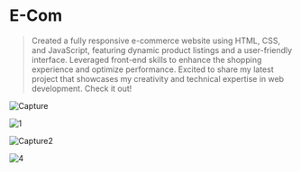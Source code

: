 # E-Com

> Created a fully responsive e-commerce website using HTML, CSS, and JavaScript, featuring dynamic product listings and a user-friendly interface. Leveraged front-end skills to enhance the shopping experience and optimize performance. Excited to share my latest project that showcases my creativity and technical expertise in web development. Check it out!



![Capture](https://github.com/TejasAgrawal007/E-Com/assets/72118095/e78e9c30-3a74-42dc-aec3-7b818c0763e7)

![1](https://github.com/TejasAgrawal007/E-Com/assets/72118095/d6b1e44f-2279-4d3e-901a-e6c4cdecac80)

![Capture2](https://github.com/TejasAgrawal007/E-Com/assets/72118095/48917d64-2d74-4ee7-9e4b-d5cb946bd428)

![4](https://github.com/TejasAgrawal007/E-Com/assets/72118095/000a352c-9ab4-427d-9719-876086ff4abb)
